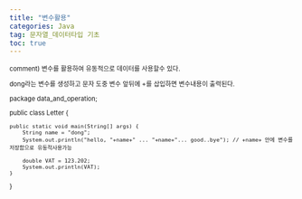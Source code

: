 ```yaml
---
title: "변수활용"
categories: Java
tag: 문자열_데이터타입 기초
toc: true
---
```

<span style = "font-size:80%">
comment)
변수를 활용하여 유동적으로 데이터를 사용할수 있다.

dong라는 변수를 생성하고 문자 도중 변수 앞뒤에 +를 삽입하면 변수내용이 출력된다.
<span>

package data_and_operation;

public class Letter {

	public static void main(String[] args) {
		String name = "dong";
		System.out.println("hello, "+name+" ... "+name+"... good..bye"); // +name+ 안에 변수를 저장함으로 유동적사용가능
		
		double VAT = 123.202;
		System.out.println(VAT);
	}

}
